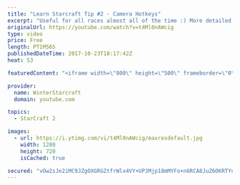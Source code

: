 ```yaml
---
title: "Learn Starcraft Tip #2 - Camera Hotkeys"
excerpt: "Useful for all races almost all of the time :) More detailed guides/tutorials under the learn to play starcraft playlist."
originalUrl: https://youtube.com/watch?v=t4Ml0nAWcig
type: video
price: Free
length: PT1M56S
publishedDateTime: 2017-10-23T18:17:42Z
heat: 53

featuredContent: "<iframe width=\"800\" height=\"500\" frameborder=\"0\" src=\"https://www.youtube.com/embed/t4Ml0nAWcig\" allow=\"accelerometer; autoplay; encrypted-media; gyroscope; picture-in-picture\" allowfullscreen></iframe>"

provider:
  name: WinterStarcraft
  domain: youtube.com

topics:
  - StarCraft 2

images:
  - url: https://i.ytimg.com/vi/t4Ml0nAWcig/maxresdefault.jpg
    width: 1280
    height: 720
    isCached: true

secured: "vOw2sJe2iMC9JZgOXGRGZtfrWlx4VY+UPJMjp18mMYFo+n6RCA8JuZ6OKRTYuza/9jB6gqmlb0n0Dr5XwlQLS7n7fo1PFRfAksE7j7OLfTIbRzBYs1HsC4uq+vsrmdrJ734XxT0kh/NZ2tZ1KcC9LXfmG2R4ZivojGRWiuhHtZehntHwt9KZs8uNQ4XPCn1HOy1Yxdo5tIg4VvAsKA+5S86jzBBMItIFaOjIuwzdN2loFa2AKC+aYSx8Qd2ujk6fiH1UWvdGOyTmGkWHXWT1k1vSi2A5n+O0eKvfdP+cu+Iq1mWf7hcAhPBSGriQG5lB3fOds1whx7PJQJgJpYSBbhwuTvIgVFUeHeBVzu3LHkzLOyhBaBb2S+mLO0OaFqyulB2j97wD6Io4ltcb6bhrMYM3It14Cd8PPlBiWcywHIo=;BpR2a+z1Gl0tiL2ttUN3MA=="
---
```


